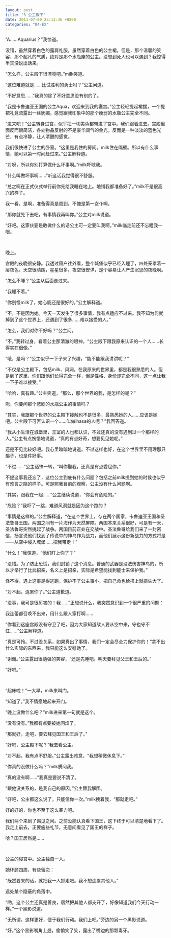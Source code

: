 ```yaml
---
layout: post
title: "3 公主殿下"
date: 2011-07-09 23:13:36 +0800
categories: "04-EX"
---
```

“A……Aquarius？”我惊道。

没错，虽然穿着白色的露肩礼服，虽然穿着白色的公主裙，但是，那个温馨的笑容，那个超凡的气质，绝对是那个水瓶座的公主。没想到死人也可以遇到？我惊得半天没说出话来。

“怎么样，公主殿下很漂亮吧。”milk笑道。

“这位难道就是……比试胜利的勇士吗？”公主问道。

“不好意思……”我真的除了不好意思没有别的了。

“我是卡鲁迪亚王国的公主Aqua，欢迎来到我的寝宫。”公主轻轻提起裙摆，一个提裙礼竟流露出一丝妩媚，感觉跟我印象中的那个瘦弱的水瓶公主完全不同。

“进来吧！”公主转身进宫，似乎把一切美色都带进了宫中。我们跟着进去。宫殿里面反而很简洁，各处物品反射的不是豪华阔气的金光，反而是一种淡淡的蓝色光芒，有点冷静，让人清醒的感觉。

我们很快进了公主的卧室。“这里是我住的房间。milk住在隔壁。所以有什么事情，她可以第一时间赶过来。”公主解释道。

“对呀，所以你别打算做什么坏事啊。”milk吓唬我。

“什么叫做坏事啊……”听这话我觉得很不舒服。

“总之啊在正式仪式举行前你先给我睡在地上。地铺我都准备好了。”milk不是很高兴的样子。

我一看，是啊，准备得真是周到。不愧是第一女仆啊。

“那你就先下去吧，有事情我再叫你。”公主对milk说道。

“好吧。这家伙要是敢做什么的话公主可一定要叫我啊。”milk临走前还不忘瞪我一眼。

&nbsp;

晚上。

宫殿的夜晚很安静。我透过窗户往外看，整个城堡似乎已经入睡了，四处笼罩着一层夜色。天空很晴朗，星星很多。夜空很安详，是个容易让人产生沉思的夜晚啊。

“怎么不睡？”公主从后面走过来。

“我睡不着。”

“你别怪milk了，她心肠还是很好的。”公主解释道。

“不，不是因为她。今天一天发生了很多事情，我有点适应不过来。我不知为何就掉到了这个世界上，还遇到了很多……难以接受的人。”

“怎么，我们对你不好吗？”公主问。

“不。”我转过身，看着公主那清澈的眼神，“公主殿下跟我原来认识的一个人……长得实在很像。”

“哦，是吗？”公主似乎一下子来了兴趣，“能不能跟我讲讲呢？”

“不仅是公主殿下，包括milk、风洞，在我原来的世界里，都是我很熟悉的人。但是到了这里，你们跟他们长得完全一样，但是性格、身份却完全不同，这一点让我一下子难以接受。”

“哈哈，真有趣。”公主笑道，“那么，那个世界的我，是怎样的呢？”

呃，你要问那个悲剧的水瓶公主的事情吗？

“其实，我跟那个世界的公主殿下接触也不是很多，最熟悉她的人……应该是她吧。公主殿下可否认识一个……叫做ihasa的人呢？”我回答道。

“我从小生活在城堡里，王室的人也都认识，不过还真的没有遇到过一个那样的人。”公主有点惋惜地说道，“真的有点好奇，想要见见她呢。”

还是不见比较好吧。我心里暗暗地说道。不过这样也好，在这个世界里不用理那只蝎子，也是件好事。

“不过……”公主话锋一转，“叫你娶我，还真是有点委屈你。”

不提这事我还忘了，这位公主到底有什么问题？包括之前milk提到她的时候也似乎有难言之隐的样子。可是照我目前的观察，公主没有什么问题啊。

“其实，跟我在一起……”公主继续说道，“你会有危险的。”

“危险？”我吓了一跳，难道风洞就是因为这个跑的？

“事情是这样的。”公主解释道，“在这个世界上，存在两个国家，卡鲁迪亚王国和圣法鲁哥王国。两国之间有一片海作为天然屏障。两国本来关系很好，可是有一天，圣法鲁哥突然挑起了战争。两国目前正处在交战中。圣法鲁哥给我们来了一封密信，扬言说他们找到了传说中的神鸟作为战力，而他们展示这份新战力的方式将是——从空中侵入城堡……把我带走！”

“什么！”我惊道，“他们盯上你了？”

“没错。为了防止恐慌，我们封锁了这个消息。普通的武器是没法伤害神鸟的，所以才举行了比武招亲，名义上是招亲，实际是希望能找到能士来保护我。”

怪不得，遇上这事是得逃跑，保护不了公主事小，把自己命也给搭上就损失大了。

“对不起，连累你了。”公主道歉道。

“没事，我可是很厉害的！我……”正想说什么，我突然意识到一个很严重的问题：

我连蕾都召唤不出来，用什么跟人家打啊……

“你看到这座宫殿没有守卫了吧，因为大家知道敌人要从空中来，守也守不住……”公主解释道。

“真是可怜。不过没关系，如果真出了事情，我们一定会尽全力保护你的！”拿不出什么实际的东西来，我只能这么安慰她了。

“谢谢。”公主露出很勉强的笑容，“还是先睡吧。明天要拜见父王和王后的。”

“好吧。”

&nbsp;

“起床啦！”一大早，milk来叫门。

“知道了。”我不情愿地起来开门。

“晚上没做什么吧？”milk进来第一句就是这个。

“没有没有。”我都有点要被她问烦了。

“那就好。走吧，要去拜见国王和王后了。”

“好吧，公主殿下呢？”我去看公主。

“对不起，我有点不舒服。”公主露出难意，“我想稍微休息下。”

“你真的没做什么吗？”milk质问我。

“真的没有啊……”我真是要说不清了。

“跟他没关系的，是我自己的原因。”公主替我解围。

“好吧，公主都这么说了，只能信你一次。”milk拽着我，“那就走吧。”

好的好的，你也不至于这么暴力吧。

我们两个来到了谒见之间。之前没能认真看下国王，这下终于可以清楚地看下了。我走上前去，正要施些礼节，无意间看见了国王的样子。

哈？国王居然是……

&nbsp;

公主的寝宫中。公主独自一人。

她环顾四周，有些留恋：

“既然要来的话，就把我一人抓走吧。我不想连累其他人。”

远处某个隐蔽的角落中。

“哟，这个公主还真是善良，居然把其他人都支开了，好像知道我们今天行动一样。”一个黑影说道。

“无所谓，这样更好，便于我们行动。我们上吧。”旁边的另一个黑影说道。

“好。”这个黑影嘴角上翘，偷偷笑了笑，露出了嘴边的那颗毒牙。